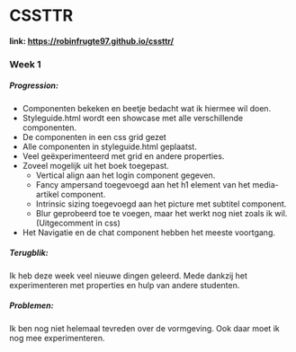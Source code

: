 # CSSTTR

#### link: https://robinfrugte97.github.io/cssttr/

### Week 1

##### Progression:


- Componenten bekeken en beetje bedacht wat ik hiermee wil doen.
- Styleguide.html wordt een showcase met alle verschillende componenten.
- De componenten in een css grid gezet
- Alle componenten in styleguide.html geplaatst.
- Veel geëxperimenteerd met grid en andere properties.
- Zoveel mogelijk uit het boek toegepast.
  - Vertical align aan het login component gegeven.
  - Fancy ampersand toegevoegd aan het h1 element van het media-artikel component.
  - Intrinsic sizing toegevoegd aan het picture met subtitel component.
  - Blur geprobeerd toe te voegen, maar het werkt nog niet zoals ik wil. (Uitgecomment in css)
- Het Navigatie en de chat component hebben het meeste voortgang.


##### Terugblik:


Ik heb deze week veel nieuwe dingen geleerd. Mede dankzij het experimenteren met properties en hulp van andere studenten.


##### Problemen:

Ik ben nog niet helemaal tevreden over de vormgeving. Ook daar moet ik nog mee experimenteren.
